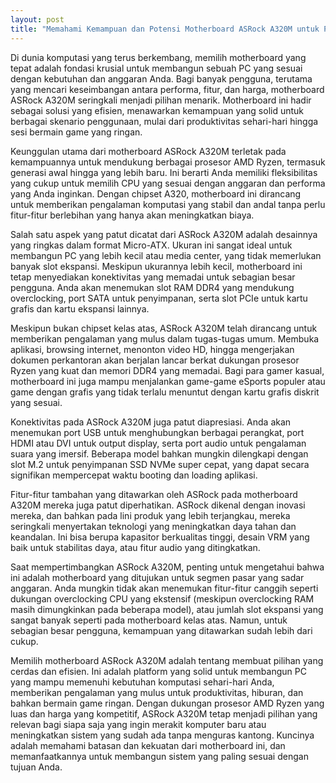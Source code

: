 ```yaml
---
layout: post
title: "Memahami Kemampuan dan Potensi Motherboard ASRock A320M untuk Pengalaman Komputasi Anda"
---
```


Di dunia komputasi yang terus berkembang, memilih motherboard yang tepat adalah fondasi krusial untuk membangun sebuah PC yang sesuai dengan kebutuhan dan anggaran Anda. Bagi banyak pengguna, terutama yang mencari keseimbangan antara performa, fitur, dan harga, motherboard ASRock A320M seringkali menjadi pilihan menarik. Motherboard ini hadir sebagai solusi yang efisien, menawarkan kemampuan yang solid untuk berbagai skenario penggunaan, mulai dari produktivitas sehari-hari hingga sesi bermain game yang ringan.

Keunggulan utama dari motherboard ASRock A320M terletak pada kemampuannya untuk mendukung berbagai prosesor AMD Ryzen, termasuk generasi awal hingga yang lebih baru. Ini berarti Anda memiliki fleksibilitas yang cukup untuk memilih CPU yang sesuai dengan anggaran dan performa yang Anda inginkan. Dengan chipset A320, motherboard ini dirancang untuk memberikan pengalaman komputasi yang stabil dan andal tanpa perlu fitur-fitur berlebihan yang hanya akan meningkatkan biaya.

Salah satu aspek yang patut dicatat dari ASRock A320M adalah desainnya yang ringkas dalam format Micro-ATX. Ukuran ini sangat ideal untuk membangun PC yang lebih kecil atau media center, yang tidak memerlukan banyak slot ekspansi. Meskipun ukurannya lebih kecil, motherboard ini tetap menyediakan konektivitas yang memadai untuk sebagian besar pengguna. Anda akan menemukan slot RAM DDR4 yang mendukung overclocking, port SATA untuk penyimpanan, serta slot PCIe untuk kartu grafis dan kartu ekspansi lainnya.

Meskipun bukan chipset kelas atas, ASRock A320M telah dirancang untuk memberikan pengalaman yang mulus dalam tugas-tugas umum. Membuka aplikasi, browsing internet, menonton video HD, hingga mengerjakan dokumen perkantoran akan berjalan lancar berkat dukungan prosesor Ryzen yang kuat dan memori DDR4 yang memadai. Bagi para gamer kasual, motherboard ini juga mampu menjalankan game-game eSports populer atau game dengan grafis yang tidak terlalu menuntut dengan kartu grafis diskrit yang sesuai.

Konektivitas pada ASRock A320M juga patut diapresiasi. Anda akan menemukan port USB untuk menghubungkan berbagai perangkat, port HDMI atau DVI untuk output display, serta port audio untuk pengalaman suara yang imersif. Beberapa model bahkan mungkin dilengkapi dengan slot M.2 untuk penyimpanan SSD NVMe super cepat, yang dapat secara signifikan mempercepat waktu booting dan loading aplikasi.

Fitur-fitur tambahan yang ditawarkan oleh ASRock pada motherboard A320M mereka juga patut diperhatikan. ASRock dikenal dengan inovasi mereka, dan bahkan pada lini produk yang lebih terjangkau, mereka seringkali menyertakan teknologi yang meningkatkan daya tahan dan keandalan. Ini bisa berupa kapasitor berkualitas tinggi, desain VRM yang baik untuk stabilitas daya, atau fitur audio yang ditingkatkan.

Saat mempertimbangkan ASRock A320M, penting untuk mengetahui bahwa ini adalah motherboard yang ditujukan untuk segmen pasar yang sadar anggaran. Anda mungkin tidak akan menemukan fitur-fitur canggih seperti dukungan overclocking CPU yang ekstensif (meskipun overclocking RAM masih dimungkinkan pada beberapa model), atau jumlah slot ekspansi yang sangat banyak seperti pada motherboard kelas atas. Namun, untuk sebagian besar pengguna, kemampuan yang ditawarkan sudah lebih dari cukup.

Memilih motherboard ASRock A320M adalah tentang membuat pilihan yang cerdas dan efisien. Ini adalah platform yang solid untuk membangun PC yang mampu memenuhi kebutuhan komputasi sehari-hari Anda, memberikan pengalaman yang mulus untuk produktivitas, hiburan, dan bahkan bermain game ringan. Dengan dukungan prosesor AMD Ryzen yang luas dan harga yang kompetitif, ASRock A320M tetap menjadi pilihan yang relevan bagi siapa saja yang ingin merakit komputer baru atau meningkatkan sistem yang sudah ada tanpa menguras kantong. Kuncinya adalah memahami batasan dan kekuatan dari motherboard ini, dan memanfaatkannya untuk membangun sistem yang paling sesuai dengan tujuan Anda.
